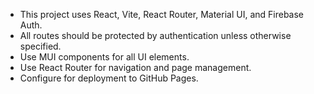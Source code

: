 <!-- Use this file to provide workspace-specific custom instructions to Copilot. For more details, visit https://code.visualstudio.com/docs/copilot/copilot-customization#_use-a-githubcopilotinstructionsmd-file -->

- This project uses React, Vite, React Router, Material UI, and Firebase Auth.
- All routes should be protected by authentication unless otherwise specified.
- Use MUI components for all UI elements.
- Use React Router for navigation and page management.
- Configure for deployment to GitHub Pages.
